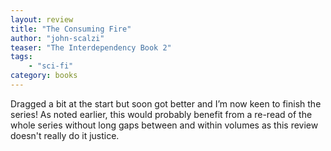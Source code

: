 ```yaml
---
layout: review
title: "The Consuming Fire"
author: "john-scalzi"
teaser: "The Interdependency Book 2"
tags:
    - "sci-fi"
category: books
---
```

Dragged a bit at the start but soon got better and I’m now keen to finish the series! As noted earlier, this would probably benefit from a re-read of the whole series 
without long gaps between and within volumes as this review doesn't really do it justice.